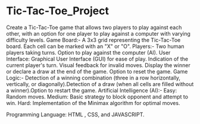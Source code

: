 # Tic-Tac-Toe_Project

Create a Tic-Tac-Toe game that allows two players to play against each other, with an option for one player to play against a computer with varying difficulty levels.
Game Board:-
A 3x3 grid representing the Tic-Tac-Toe board.
Each cell can be marked with an "X" or "O".
Players:-
Two human players taking turns.
Option to play against the computer (AI).
User Interface:
Graphical User Interface (GUI) for ease of play.
Indication of the current player's turn.
Visual feedback for invalid moves.
Display the winner or declare a draw at the end of the game.
Option to reset the game.
Game Logic:-
Detection of a winning combination (three in a row horizontally, vertically, or diagonally).Detection of a draw (when all cells are filled without a winner).Option to restart the game.
Artificial Intelligence (AI):-
Easy: Random moves.
Medium: Basic strategy to block opponent and attempt to win.
Hard: Implementation of the Minimax algorithm for optimal moves.

Programming Language: HTML , CSS, and JAVASCRIPT.
